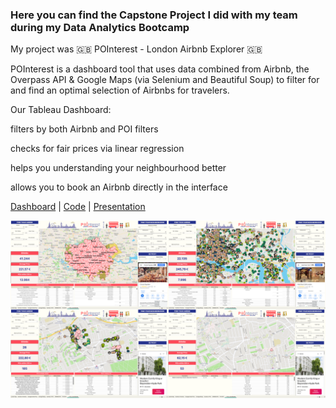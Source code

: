 ### Here you can find the Capstone Project I did with my team during my Data Analytics Bootcamp ###

My project was 🇬🇧 POInterest - London Airbnb Explorer 🇬🇧

POInterest is a dashboard tool that uses data combined from Airbnb, the Overpass API & Google Maps (via Selenium and Beautiful Soup) to filter for and find an optimal selection of Airbnbs for travelers.

Our Tableau Dashboard:

<p>filters by both Airbnb and POI filters
<p>checks for fair prices via linear regression
<p>helps you understanding your neighbourhood better
<p>allows you to book an Airbnb directly in the interface

[Dashboard](https://public.tableau.com/views/POInterest-LondonAirbnbExplorer/FINALDASHBOARD?:language=en-GB&publish=yes&:display_count=n&:origin=viz_share_link) | [Code](https://github.com/AdriDF/My_Projects/blob/main/Journeymans_Piece_Code_London_Airbnb_Explorer.ipynb) | [Presentation](https://github.com/AdriDF/My_Projects/blob/main/Journeymans_Piece_London_Airbnb_Explorer_Presentation.pdf)
  
  
![Dashboard Screenshot](https://github.com/AdriDF/My_Projects/blob/main/Journeymans_Piece_Dashboard_London_Airbnb_Explorer.png)

